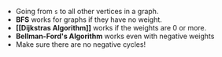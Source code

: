- Going from `s` to all other vertices in a graph.
- **BFS** works for graphs if they have no weight.
- **[[Dijkstras Algorithm]]** works if the weights are 0 or more.
- **Bellman-Ford's Algorithm** works even with negative weights
- Make sure there are no negative cycles!